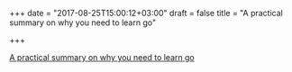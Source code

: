 +++
date = "2017-08-25T15:00:12+03:00"
draft = false
title = "A practical summary on why you need to learn go"

+++

<p><a href="http://www.itproportal.com/features/why-you-need-to-learn-go/">A practical summary on why you need to learn go</a></p>